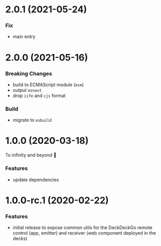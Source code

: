 # 2.0.1 (2021-05-24)

### Fix

- main entry

# 2.0.0 (2021-05-16)

### Breaking Changes

- build to ECMAScript module (`esm`)
- output `esnext`
- drop `iife` and `cjs` format

### Build

- migrate to `esbuild`

<a name="1.0.0"></a>

# 1.0.0 (2020-03-18)

To infinity and beyond 🚀

### Features

- update dependencies

<a name="1.0.0-rc.1"></a>

# 1.0.0-rc.1 (2020-02-22)

### Features

- initial release to expose common utils for the DeckDeckGo remote control (app, emitter) and receiver (web component deployed in the decks)

